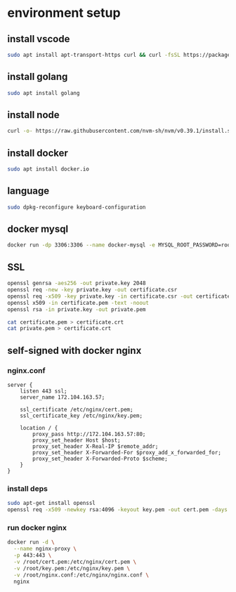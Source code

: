 # environment setup
## install vscode
```bash
sudo apt install apt-transport-https curl && curl -fsSL https://packages.microsoft.com/keys/microsoft.asc | gpg --dearmor | sudo tee /etc/apt/trusted.gpg.d/microsoft.gpg > /dev/null && echo "deb [arch=amd64 signed-by=/etc/apt/trusted.gpg.d/microsoft.gpg] https://packages.microsoft.com/repos/vscode stable main" | sudo tee /etc/apt/sources.list.d/vscode.list && sudo apt update && sudo apt install code 
```

## install golang
```bash
sudo apt install golang
```

## install node
```bash
curl -o- https://raw.githubusercontent.com/nvm-sh/nvm/v0.39.1/install.sh | bash && . ~/.nvm/nvm.sh && nvm install node && nvm alias default node
```

## install docker
```bash
sudo apt install docker.io
```

## language
```bash
sudo dpkg-reconfigure keyboard-configuration
```

## docker mysql
```bash
docker run -dp 3306:3306 --name docker-mysql -e MYSQL_ROOT_PASSWORD=root -v /TEMP/mysql:/var/lib/mysql mysql:latest
```

## SSL

```bash
openssl genrsa -aes256 -out private.key 2048
openssl req -new -key private.key -out certificate.csr
openssl req -x509 -key private.key -in certificate.csr -out certificate.pem -days 36500
openssl x509 -in certificate.pem -text -noout
openssl rsa -in private.key -out private.pem

cat certificate.pem > certificate.crt
cat private.pem > certificate.crt
```

## self-signed with docker nginx

### nginx.conf
```
server {
    listen 443 ssl;
    server_name 172.104.163.57;

    ssl_certificate /etc/nginx/cert.pem;
    ssl_certificate_key /etc/nginx/key.pem;

    location / {
        proxy_pass http://172.104.163.57:80;
        proxy_set_header Host $host;
        proxy_set_header X-Real-IP $remote_addr;
        proxy_set_header X-Forwarded-For $proxy_add_x_forwarded_for;
        proxy_set_header X-Forwarded-Proto $scheme;
    }
}
```

### install deps
```bash
sudo apt-get install openssl
openssl req -x509 -newkey rsa:4096 -keyout key.pem -out cert.pem -days 365
```

### run docker nginx
```bash
docker run -d \
  --name nginx-proxy \
  -p 443:443 \
  -v /root/cert.pem:/etc/nginx/cert.pem \
  -v /root/key.pem:/etc/nginx/key.pem \
  -v /root/nginx.conf:/etc/nginx/nginx.conf \
  nginx
```
